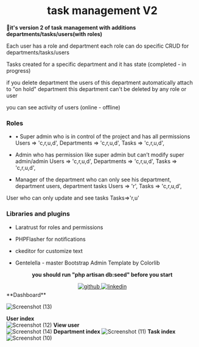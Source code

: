 # <div align="center">task management V2</div>  
  

**🔭it's version 2 of task management with additions<br>
departments/tasks/users(with roles)<br>**  
  

Each user has a role and department each role can do specific CRUD for departments/tasks/users  
  

Tasks created for a specific department and it has state (completed - in progress)   
  

if you delete department the users of this department automatically attach to "on hold" department this department can't be deleted by any role or user     
  

you can see activity of users (online - offline)  
  

### **Roles**  
  

- • Super admin who is in control of the project and has all permissions 
            Users => 'c,r,u,d',
            Departments => 'c,r,u,d',
            Tasks =>  'c,r,u,d',  
  

- Admin who has permission like super admin but can’t modify super admin/admin 
            Users => 'c,r,u,d',
            Departments => 'c,r,u,d',
            Tasks =>  'c,r,u,d',  
  

- Manager of the department who can only see his department, department users, department tasks
            Users  => 'r',
            Tasks =>  'c,r,u,d',  
  

 User who can only update and see tasks 
            Tasks=>'r,u'  
  

### Libraries and plugins   
  

- Laratrust for roles and permissions   
  
  
- PHPFlasher for notifications 


- ckeditor for customize text  
  

- Gentelella - master Bootstrap Admin Template by Colorlib  
  

**<div align="center">you should run "php artisan db:seed" before you start</div>**  
  

<div align="center">
<a href="https://github.com/1ATARI" target="_blank">
<img src=https://img.shields.io/badge/github-%2324292e.svg?&style=for-the-badge&logo=github&logoColor=white alt=github style="margin-bottom: 5px;" />
</a>
<a href="https://linkedin.com/in/youssef-mohamed-8b0718240/" target="_blank">
<img src=https://img.shields.io/badge/linkedin-%231E77B5.svg?&style=for-the-badge&logo=linkedin&logoColor=white alt=linkedin style="margin-bottom: 5px;" />
</a>  
</div>  
  **Dashboard**  

![Screenshot (13)](https://user-images.githubusercontent.com/79675383/221198269-bd9505c7-fb56-4990-8239-4c9d0179948e.png)

  **User index**  
  ![Screenshot (12)](https://user-images.githubusercontent.com/79675383/221198460-c5128c1f-4644-4910-b973-fbb0cac5c863.png)
  **View user**  
  ![Screenshot (14)](https://user-images.githubusercontent.com/79675383/221198536-85bc69ad-d178-4404-99c9-2c14dc820783.png)
  **Department index** 
  ![Screenshot (11)](https://user-images.githubusercontent.com/79675383/221198698-7da79285-1167-423c-b485-8f6919d035be.png)
  **Task index**
  ![Screenshot (10)](https://user-images.githubusercontent.com/79675383/221198899-ed5c6dcd-5010-48d1-b54f-10509dfa53c8.png)
